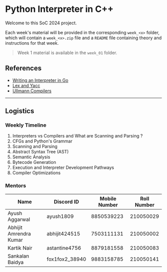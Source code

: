 # Python Interpreter in C++

Welcome to this SoC 2024 project.

Each week's material will be provided in the corresponding `week_<x>` folder, which will contain a `week_<x>.zip` file and a `README` file containing theory and instructions for that week.

> Week 1 material is available in the `week_01` folder.

## References

- [Writing an Interpreter in Go](https://drive.google.com/file/d/10foFyMTyiN1ACWv3CkkzWv3x1D4l61vT/view?usp=drive_link)
- [Lex and Yacc](https://drive.google.com/file/d/18rJhdtXQ1Ii1DJIqQ_XJWsk3KU_THtlH/view?usp=sharing)
- [Ullmann Compilers](https://drive.google.com/file/d/1pkaseqApTQeT9beWNsFNF0d1PX5BgWh9/view?usp=sharing)

---

## Logistics

### Weekly Timeline

1. Interpreters vs Compilers and What are Scanning and Parsing ?
1. CFGs and Python's Grammar
1. Scanning and Parsing
1. Abstract Syntax Tree (AST)
1. Semantic Analysis
1. Bytecode Generation
1. Execution and Interpreter Development Pathways
1. Compiler Optimizations

### Mentors

| Name                   | Discord ID     | Mobile Number | Roll Number |
| ---------------------- | -------------- | ------------- | ----------- |
| Ayush Aggarwal         | ayush1809      | 8850539223    | 210050029   |
| Abhijit Amrendra Kumar | abhijit424515  | 7503111131    | 210050002   |
| Kartik Nair            | astantine4756  | 8879181558    | 210050083   |
| Sankalan Baidya        | fox1fox2_38940 | 9883158785    | 210050141   |

